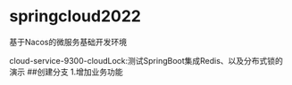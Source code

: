 # springcloud2022
基于Nacos的微服务基础开发环境


cloud-service-9300-cloudLock:测试SpringBoot集成Redis、以及分布式锁的演示
##创建分支
1.增加业务功能